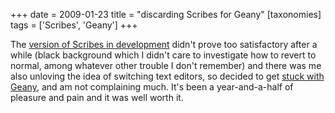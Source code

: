 +++
date = 2009-01-23
title = "discarding Scribes for Geany"
[taxonomies]
tags = ['Scribes', 'Geany']
+++

The [version of Scribes in development] didn't prove too satisfactory
after a while (black background which I didn't care to investigate how
to revert to normal, among whatever other trouble I don't remember) and
there was me also unloving the idea of switching text editors, so
decided to get [stuck with Geany], and am not complaining much. It's
been a year-and-a-half of pleasure and pain and it was well worth it.

  [version of Scribes in development]: http://tshepang.net/scribes-satisfies-some-more
  [stuck with Geany]: http://tshepang.net/project-of-note-geany
